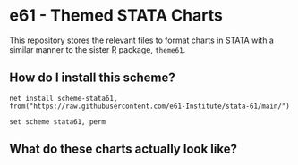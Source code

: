 # e61 - Themed STATA Charts

This repository stores the relevant files to format charts in STATA with a similar manner to the sister R package, `theme61`.

## How do I install this scheme?

``` 
net install scheme-stata61, from("https://raw.githubusercontent.com/e61-Institute/stata-61/main/")

set scheme stata61, perm

```

## What do these charts actually look like?